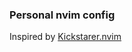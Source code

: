 ### Personal nvim config

Inspired by [Kickstarer.nvim](https://github.com/nvim-lua/kickstart.nvim)
